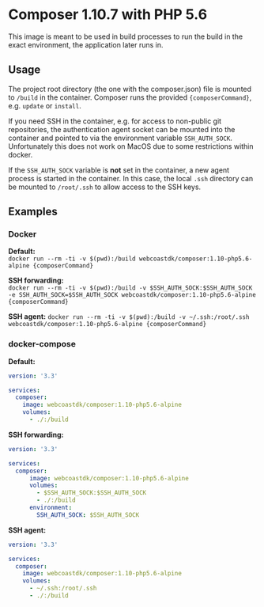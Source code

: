 # Composer 1.10.7 with PHP 5.6

This image is meant to be used in build processes to run the build in the exact environment, the application
later runs in.

## Usage
The project root directory (the one with the composer.json) file is mounted to `/build` in the container. Composer runs
the provided `{composerCommand}`, e.g. `update` or `install`.

If you need SSH in the container, e.g. for access to non-public git repositories, the authentication agent socket can be
mounted into the container and pointed to via the environment variable `SSH_AUTH_SOCK`. Unfortunately this does not work
on MacOS due to some restrictions within docker.

If the `SSH_AUTH_SOCK` variable is **not** set in the container, a new agent process is started in the container. In this
case, the local `.ssh` directory can be mounted to `/root/.ssh` to allow access to the SSH keys.

## Examples

### Docker

**Default:**  
`docker run --rm -ti -v $(pwd):/build webcoastdk/composer:1.10-php5.6-alpine {composerCommand}`

**SSH forwarding:**  
`docker run --rm -ti -v $(pwd):/build -v $SSH_AUTH_SOCK:$SSH_AUTH_SOCK -e SSH_AUTH_SOCK=$SSH_AUTH_SOCK webcoastdk/composer:1.10-php5.6-alpine {composerCommand}`

**SSH agent:**
`docker run --rm -ti -v $(pwd):/build -v ~/.ssh:/root/.ssh webcoastdk/composer:1.10-php5.6-alpine {composerCommand}`

### docker-compose

**Default:**  
```yaml
version: '3.3'

services:
  composer:
    image: webcoastdk/composer:1.10-php5.6-alpine
    volumes:
      - ./:/build
```

**SSH forwarding:**  
```yaml
version: '3.3'

services:
  composer:
      image: webcoastdk/composer:1.10-php5.6-alpine
      volumes:
        - $SSH_AUTH_SOCK:$SSH_AUTH_SOCK
        - ./:/build
      environment:
        SSH_AUTH_SOCK: $SSH_AUTH_SOCK
```

**SSH agent:**  
```yaml
version: '3.3'

services:
  composer:
    image: webcoastdk/composer:1.10-php5.6-alpine
    volumes:
      - ~/.ssh:/root/.ssh
      - ./:/build
```
